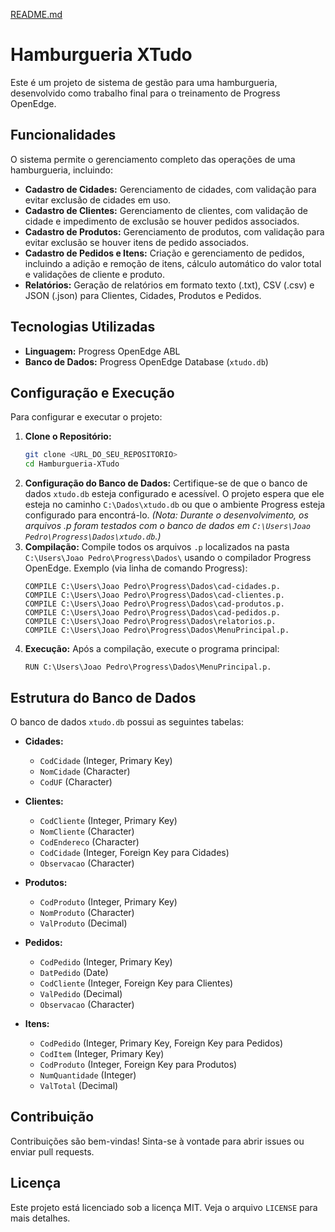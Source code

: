 [README.md](https://github.com/user-attachments/files/21708481/README.md)
# Hamburgueria XTudo

Este é um projeto de sistema de gestão para uma hamburgueria, desenvolvido como trabalho final para o treinamento de Progress OpenEdge.

## Funcionalidades

O sistema permite o gerenciamento completo das operações de uma hamburgueria, incluindo:

*   **Cadastro de Cidades:** Gerenciamento de cidades, com validação para evitar exclusão de cidades em uso.
*   **Cadastro de Clientes:** Gerenciamento de clientes, com validação de cidade e impedimento de exclusão se houver pedidos associados.
*   **Cadastro de Produtos:** Gerenciamento de produtos, com validação para evitar exclusão se houver itens de pedido associados.
*   **Cadastro de Pedidos e Itens:** Criação e gerenciamento de pedidos, incluindo a adição e remoção de itens, cálculo automático do valor total e validações de cliente e produto.
*   **Relatórios:** Geração de relatórios em formato texto (.txt), CSV (.csv) e JSON (.json) para Clientes, Cidades, Produtos e Pedidos.

## Tecnologias Utilizadas

*   **Linguagem:** Progress OpenEdge ABL
*   **Banco de Dados:** Progress OpenEdge Database (`xtudo.db`)

## Configuração e Execução

Para configurar e executar o projeto:

1.  **Clone o Repositório:**
    ```bash
    git clone <URL_DO_SEU_REPOSITORIO>
    cd Hamburgueria-XTudo
    ```
2.  **Configuração do Banco de Dados:**
    Certifique-se de que o banco de dados `xtudo.db` esteja configurado e acessível. O projeto espera que ele esteja no caminho `C:\Dados\xtudo.db` ou que o ambiente Progress esteja configurado para encontrá-lo.
    *(Nota: Durante o desenvolvimento, os arquivos .p foram testados com o banco de dados em `C:\Users\Joao Pedro\Progress\Dados\xtudo.db`.)*
3.  **Compilação:**
    Compile todos os arquivos `.p` localizados na pasta `C:\Users\Joao Pedro\Progress\Dados\` usando o compilador Progress OpenEdge.
    Exemplo (via linha de comando Progress):
    ```abl
    COMPILE C:\Users\Joao Pedro\Progress\Dados\cad-cidades.p.
    COMPILE C:\Users\Joao Pedro\Progress\Dados\cad-clientes.p.
    COMPILE C:\Users\Joao Pedro\Progress\Dados\cad-produtos.p.
    COMPILE C:\Users\Joao Pedro\Progress\Dados\cad-pedidos.p.
    COMPILE C:\Users\Joao Pedro\Progress\Dados\relatorios.p.
    COMPILE C:\Users\Joao Pedro\Progress\Dados\MenuPrincipal.p.
    ```
4.  **Execução:**
    Após a compilação, execute o programa principal:
    ```abl
    RUN C:\Users\Joao Pedro\Progress\Dados\MenuPrincipal.p.
    ```

## Estrutura do Banco de Dados

O banco de dados `xtudo.db` possui as seguintes tabelas:

*   **Cidades:**
    *   `CodCidade` (Integer, Primary Key)
    *   `NomCidade` (Character)
    *   `CodUF` (Character)

*   **Clientes:**
    *   `CodCliente` (Integer, Primary Key)
    *   `NomCliente` (Character)
    *   `CodEndereco` (Character)
    *   `CodCidade` (Integer, Foreign Key para Cidades)
    *   `Observacao` (Character)

*   **Produtos:**
    *   `CodProduto` (Integer, Primary Key)
    *   `NomProduto` (Character)
    *   `ValProduto` (Decimal)

*   **Pedidos:**
    *   `CodPedido` (Integer, Primary Key)
    *   `DatPedido` (Date)
    *   `CodCliente` (Integer, Foreign Key para Clientes)
    *   `ValPedido` (Decimal)
    *   `Observacao` (Character)

*   **Itens:**
    *   `CodPedido` (Integer, Primary Key, Foreign Key para Pedidos)
    *   `CodItem` (Integer, Primary Key)
    *   `CodProduto` (Integer, Foreign Key para Produtos)
    *   `NumQuantidade` (Integer)
    *   `ValTotal` (Decimal)

## Contribuição

Contribuições são bem-vindas! Sinta-se à vontade para abrir issues ou enviar pull requests.

## Licença 

Este projeto está licenciado sob a licença MIT. Veja o arquivo `LICENSE` para mais detalhes.
